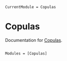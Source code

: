 ```@meta
CurrentModule = Copulas
```

# Copulas

Documentation for [Copulas](https://github.com/lrnv/Copulas.jl).

```@index
```

```@autodocs
Modules = [Copulas]
```
